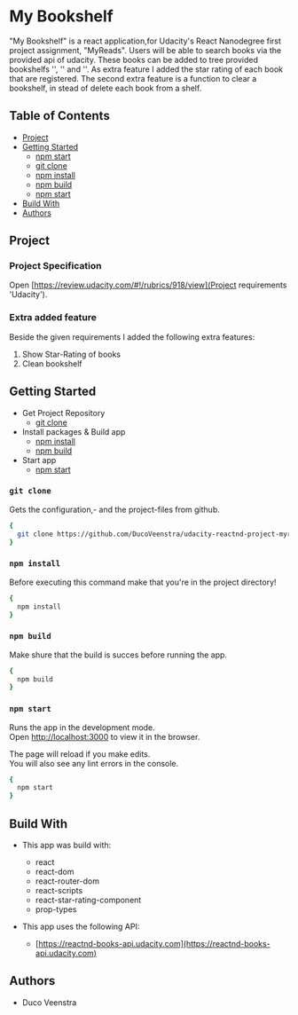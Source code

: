 # My Bookshelf
"My Bookshelf" is a react application,for Udacity's React Nanodegree first project assignment, "MyReads". Users will be able to search books via the provided api of udacity. These books can be added to tree provided bookshelfs '', '' and ''. As extra feature I added the star rating of each book that are registered. The second extra feature is a function to clear a bookshelf, in stead of delete each book from a shelf.

## Table of Contents

- [Project](#demo)
- [Getting Started](#getting-started)
  - [npm start](#npm-start)
  - [git clone](#git-clone)
  - [npm install](#npm-install)
  - [npm build](npm-build)
  - [npm start](npm-start)
- [Build With](#build-with)
- [Authors](#authors)

## Project
### Project Specification
Open [https://review.udacity.com/#!/rubrics/918/view](Project requirements 'Udacity').
### Extra added feature
Beside the given requirements I added the following extra features:
  1. Show Star-Rating of books
  2. Clean bookshelf

## Getting Started
- Get Project Repository
  - [git clone](#git-clone)
- Install packages & Build app
  - [npm install](#npm-install)
  - [npm build](npm-build)
- Start app
  - [npm start](npm-start)

### `git clone`
Gets the configuration,- and the project-files from github.<br>
```sh
{
  git clone https://github.com/DucoVeenstra/udacity-reactnd-project-myreads.git
}
```
### `npm install`
Before executing this command make that you're in the project directory!<br>
```sh
{
  npm install
}
```
### `npm build`
Make shure that the build is succes before running the app.
```sh
{
  npm build
}
```
### `npm start`
Runs the app in the development mode.<br>
Open [http://localhost:3000](http://localhost:3000) to view it in the browser.

The page will reload if you make edits.<br>
You will also see any lint errors in the console.

```sh
{
  npm start
}
```

## Build With

* This app was build with:
  - react
  - react-dom
  - react-router-dom
  - react-scripts
  - react-star-rating-component
  - prop-types

* This app uses the following API:
  - [https://reactnd-books-api.udacity.com](https://reactnd-books-api.udacity.com)

## Authors

- Duco Veenstra
